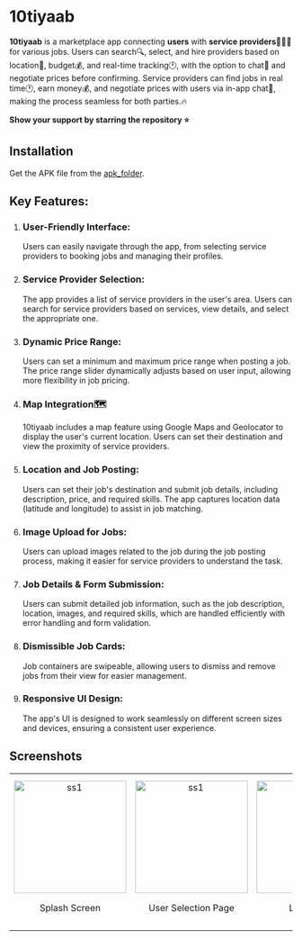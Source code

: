 # 10tiyaab
**10tiyaab** is a marketplace app connecting **users** with **service providers**👷🏼‍♂️ for various jobs. Users can search🔍, select, and hire providers based on location📍, budget💰, and real-time tracking🕐, with the option to chat💬 and negotiate prices before confirming. Service providers can find jobs in real time🕐, earn money💰, and negotiate prices with users via in-app chat💬, making the process seamless for both parties.🔥


**Show your support by starring the repository ⭐️**
## Installation

Get the APK file from the [apk_folder](https://github.com/osamajaved07/10tiyaab/tree/main/Apk%20Folder).
  
## Key Features:
1. ### User-Friendly Interface:
   Users can easily navigate through the app, from selecting service providers to booking jobs and managing their profiles.
2. ### Service Provider Selection:
   The app provides a list of service providers in the user's area. Users can search for service providers based on services, view details, and select the appropriate one.
3. ### Dynamic Price Range:
   Users can set a minimum and maximum price range when posting a job. The price range slider dynamically adjusts based on user input, allowing more flexibility in job pricing.
4. ### Map Integration🗺️
   10tiyaab includes a map feature using Google Maps and Geolocator to display the user's current location. Users can set their destination and view the proximity of service providers.
5. ### Location and Job Posting:
   Users can set their job's destination and submit job details, including description, price, and required skills. The app captures location data (latitude and longitude) to assist in job matching.
6. ### Image Upload for Jobs:
   Users can upload images related to the job during the job posting process, making it easier for service providers to understand the task.
7. ### Job Details & Form Submission:
   Users can submit detailed job information, such as the job description, location, images, and required skills, which are handled efficiently with error handling and form validation.
8. ### Dismissible Job Cards:
   Job containers are swipeable, allowing users to dismiss and remove jobs from their view for easier management.
9. ### Responsive UI Design:
   The app's UI is designed to work seamlessly on different screen sizes and devices, ensuring a consistent user experience.


## Screenshots
<table>
  <tr>
    <td align="center">
      <img src="https://github.com/user-attachments/assets/a9046842-881f-4a41-be63-80d316ad3f32" alt="ss1" width="200"/>
      <p>Splash Screen</p>
    </td>
    <td align="center">
      <img src="https://github.com/user-attachments/assets/ff8c2178-5ea5-4657-973a-f2abab0147f3" alt="ss1" width="200"/>
      <p>User Selection Page</p>
    </td>
    <td align="center">
      <img src="https://github.com/user-attachments/assets/35d18d2f-7979-429d-8369-723e68e5e7e6" alt="ss1" width="200"/>
      <p>Login Page</p>
    </td>
    <td align="center">
      <img src="https://github.com/user-attachments/assets/f5d5e867-4624-4aaf-bfd5-5021dcdda0fc" alt="ss1" width="200"/>
      <p>Customer Registration Page</p>
    </td>
  </tr>





















